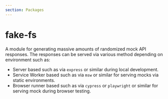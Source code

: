 ```yaml
---
section: Packages
---
```

# fake-fs

A module for generating massive amounts of randomized mock API responses. The
responses can be served via various method depending on environment such as:

- Server based such as via `express` or similar during local development.
- Service Worker based such as via `msw` or similar for serving mocks via
  static environments.
- Browser runner based such as via `cypress` or `playwright` or similar for
  serving mock during browser testing.

